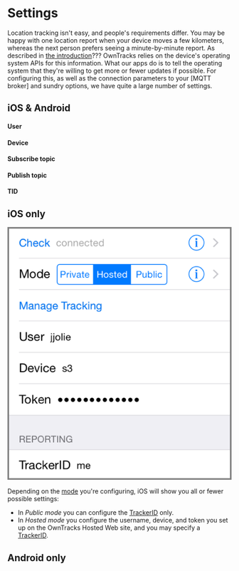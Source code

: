# Settings

Location tracking isn't easy, and people's requirements differ. You may be happy with one location report when your device moves a few kilometers, whereas the next person prefers seeing a minute-by-minute report. As described in [the introduction](../guide/whathow.md)??? OwnTracks relies on the device's operating system APIs for this information. What our apps do is to tell the operating system that they're willing to get more or fewer updates if possible. For configuring this, as well as the connection parameters to your [MQTT broker] and sundry options, we have quite a large number of settings.

## iOS & Android

#### User
#### Device
#### Subscribe topic
#### Publish topic
#### TID

## iOS only

![Switcher settings](images/b-ios-mode-switcher-settings.png)

Depending on the [mode](../guide/scenarios.md) you're configuring, iOS will show you all or fewer possible settings:

* In _Public mode_ you can configure the [TrackerID](tid.md) only.
* In _Hosted mode_ you configure the username, device, and token you set up on the OwnTracks Hosted Web site, and you may specify a [TrackerID](tid.md).


## Android only


